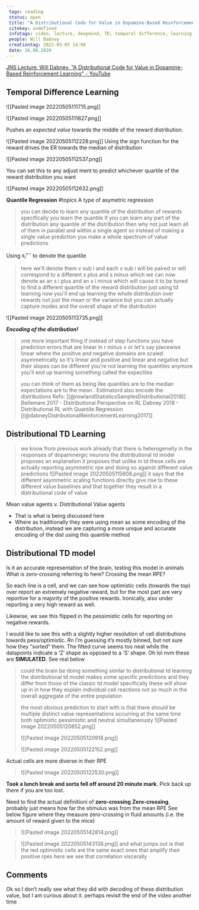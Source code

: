 ```yaml
---
 tags: reading
 status: open
 title: "A Distributional Code for Value in Dopamine-Based Reinforcement Learning"
 citekey: undefined
 infotags: video, lecture, deepmind, TD, temporal difference, learning
 people: Will Dabney  
 creationtag: 2022-05-05 14:08
 date: 26.08.2020
---
```

[JNS Lecture: Will Dabney. "A Distributional Code for Value in Dopamine-Based Reinforcement Learning" - YouTube](https://www.youtube.com/watch?v=_Z9R-uwU2Yc)

## Temporal Difference Learning
![[Pasted image 20220505111715.png]]

![[Pasted image 20220505111827.png]]

Pushes an *expected value* towards the middle of the reward distribution.


![[Pasted image 20220505112228.png]]
Using the sign function for the reward drives the  ER towards the median of distribution

![[Pasted image 20220505112537.png]]

   You can set this to any adjust ment to predict whichever quartile of the reward distribution you want

![[Pasted image 20220505112632.png]]

**Quantile Regression** #topics 
A type of asymetric regression
> you can decide to learn any quantile of the distribution of rewards specifically you learn the quantile
> if you can learn any part of the distribution any quantile of the distribution then why not just learn all of them in parallel and within a single agent so instead of making a single value prediction you make a whole spectrum of value predictions

Using $s_i^{+-}$  to denote the quantile

> here we'll denote them v sub i and each v sub i will be paired or will correspond to a different s plus and s minus which we can now denote as an s i plus and an s i minus which will cause it to be tuned to find a different quantile of the reward distribution just using td learning now you'll end up learning the whole distribution over rewards not just the mean or the variance but you can actually capture modes and the overall shape of the distribution

![[Pasted image 20220505113735.png]]

  ***Encoding of the distribution!***

> one more important thing if instead of step functions you have prediction errors that are linear in r minus v or let's say piecewise linear where the positive and negative domains are scaled asymmetrically so it's linear and positive and linear and negative but their slopes can be different you're not learning the quantiles anymore you'll end up learning something called the expectiles 
> 
> you can think of them as being like quantiles are to the median expectations are to the mean .
> Estimatord also encode the distributions
Refs:
[[@rowlandStatisticsSamplesDistributional2019]]
Bellemare 2017 - Distributional Perspective on RL
Dabney 2018 - Distributional RL with Quantile Regression [[@dabneyDistributionalReinforcementLearning2017]] 

## Distributional TD Learning
> we know from previous work already that there is heterogeneity in the responses of dopaminergic neurons the distributional td model proposes an explanation it proposes that unlike in td these cells are actually reporting asymmetric rpe and doing so against different value predictions
> ![[Pasted image 20220505115608.png]]
> it says that the different asymmetric scaling functions directly give rise to these different value baselines and that together they result in a distributional code of value

Mean value agents v. Distributional Value agents
- That is what is being discussed here
- Where as traditionally they were using mean as some encoding of the distribution, instead we are capturing a more unique and accurate encoding of the dist using this quantile method

## Distributional TD model
Is it an accurate representation of the brain, testing this model in animals
What is zero-crossing referring to here?
Crossing the mean RPE?

So each line is a cell, and we can see how optimistic cells (towards the top) over report an extremely negative reward, but for the most part are very reportive for a majority of the positive rewards. Ironically, also under reporting a very high reward as well.

Likewise, we see this flipped in the pessimistic cells for reporting on negative rewards.

I would like to see this with a slightly higher resolution of cell distributions towards pess/optimistic. Rn I’m guessing it’s mostly binned, but not sure how they “sorted” them. The fitted curve seems too neat while the datapoints indicate a ‘Z’ shape as opposed to a ‘S’ shape.
Oh lol nvm these are **SIMULATED**. See real below

> could the brain be doing something similar to distributional td learning the distributional td model makes some specific predictions and they differ from those of the classic td model specifically these will show up in in how they explain individual cell reactions not so much in the overall aggregate of the entire population
> 
> the most obvious prediction to start with is that there should be multiple distinct value representations occurring at the same time both optimistic pessimistic and neutral simultaneously 
> ![[Pasted image 20220505120852.png]]
> 
> ![[Pasted image 20220505120918.png]]
>
> ![[Pasted image 20220505122152.png]]
 
Actual cells are more diverse in their RPE
>  ![[Pasted image 20220505122530.png]]


**Took a lunch break and sorta fell off around 20 minute mark.** Pick back up there if you are too lost.

Need to find the actual definitioni of **zero-crossing**
**Zero-crossing**, probably just means how far the stimulus was from the mean RPE
See below figure where they measure zero-crossing in fluid amounts (i.e. the amount of reward given to the mice)

> ![[Pasted image 20220505142814.png]]

> ![[Pasted image 20220505143138.png]]
 and what jumps out is that the red optimistic cells are the same exact ones that amplify their positive rpes here we see that correlation viscerally

## Comments
Ok so I don’t really see what they did with decoding of these distribution value, but I am curious about it. perhaps revisit the end of the video another time